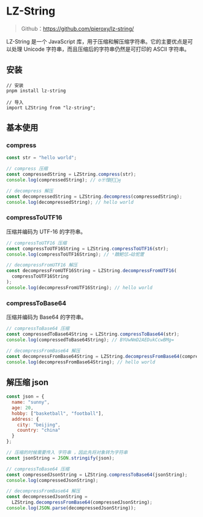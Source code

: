 # LZ-String

> Github：https://github.com/pieroxy/lz-string/

LZ-String 是一个 JavaScript 库，用于压缩和解压缩字符串。它的主要优点是可以处理 Unicode 字符串，而且压缩后的字符串仍然是可打印的 ASCII 字符串。

## 安装

```shell
// 安装
pnpm install lz-string

// 导入
import LZString from "lz-string";
```

## 基本使用

### compress

```js
const str = "hello world";
```

```js
// compress 压缩
const compressedString = LZString.compress(str);
console.log(compressedString); // օ〶惶@✰ӈ

// decompress 解压
const decompressedString = LZString.decompress(compressedString);
console.log(decompressedString); // hello world
```

### compressToUTF16

压缩并编码为 UTF-16 的字符串。

```js
// compressToUTF16 压缩
const compressToUTF16String = LZString.compressToUTF16(str);
console.log(compressToUTF16String); // ˢ䰭䰾怤ޔ䂼怩䠠

// decompressFromUTF16 解压
const decompressFromUTF16String = LZString.decompressFromUTF16(
  compressToUTF16String
);
console.log(decompressFromUTF16String); // hello world
```

### compressToBase64

压缩并编码为 Base64 的字符串。

```js
// compressToBase64 压缩
const compressedToBase64String = LZString.compressToBase64(str);
console.log(compressedToBase64String); // BYUwNmD2AEDukCcwBMg=

// decompressFromBase64 解压
const decompressFromBase64String = LZString.decompressFromBase64(compressedToBase64String);
console.log(decompressFromBase64String); // hello world
```

## 解压缩 json

```js
const json = {
  name: "sunny",
  age: 20,
  hobby: ["basketball", "football"],
  address: {
    city: "beijing",
    country: "china"
  }
};

// 压缩的时候需要传入 字符串 ，因此先将对象转为字符串
const jsonString = JSON.stringify(json);

// compressToBase64 压缩
const compressedJsonString = LZString.compressToBase64(jsonString);
console.log(compressedJsonString);

// decompressFromBase64 解压
const decompressedJsonString =
  LZString.decompressFromBase64(compressedJsonString);
console.log(JSON.parse(decompressedJsonString));
```
